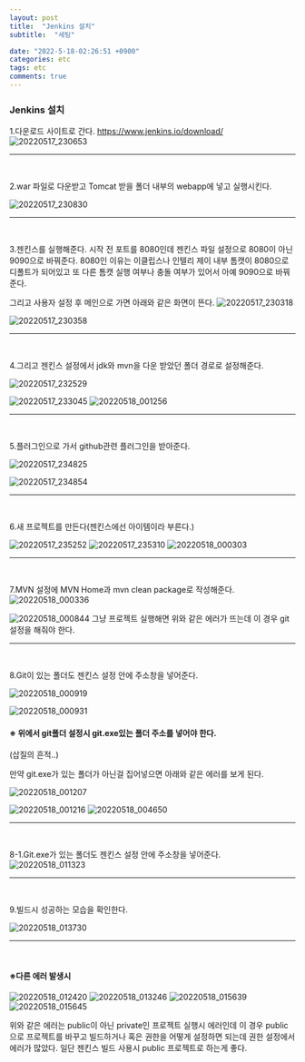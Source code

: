 ```yaml
---
layout: post
title:  "Jenkins 설치"
subtitle:  "세팅"

date: "2022-5-18-02:26:51 +0900"
categories: etc
tags: etc
comments: true
---
```



### Jenkins 설치


1.다운로드 사이트로 간다.
https://www.jenkins.io/download/
![20220517_230653](/assets/20220517_230653.png)


-----

<br>


2.war 파일로 다운받고 Tomcat 받을 폴더 내부의 webapp에 넣고 실행시킨다.

![20220517_230830](/assets/20220517_230830.png)


-----

<br>

3.젠킨스를 실행해준다. 시작 전 포트를 8080인데 젠킨스 파일 설정으로 8080이 아닌 9090으로 바꿔준다. 8080인 이유는 이클립스나 인텔리 제이 내부 톰캣이 8080으로 디폴트가 되어있고 또 다른 톰캣 실행 여부나 충돌 여부가 있어서 아예 9090으로 바꿔준다.

그리고 사용자 설정 후 메인으로 가면 아래와 같은 화면이 뜬다.
![20220517_230318](/assets/20220517_230318.png)

![20220517_230358](/assets/20220517_230358.png)

-----

<br>


4.그리고 젠킨스 설정에서 jdk와 mvn을 다운 받았던 폴더 경로로 설정해준다.

![20220517_232529](/assets/20220517_232529.png)

![20220517_233045](/assets/20220517_233045.png)
![20220518_001256](/assets/20220518_001256.png)


-----

<br>

5.플러그인으로 가서 github관련 플러그인을 받아준다.

![20220517_234825](/assets/20220517_234825.png)

![20220517_234854](/assets/20220517_234854.png)

-----

<br>

6.새 프로젝트를 만든다(젠킨스에선 아이템이라 부른다.)

![20220517_235252](/assets/20220517_235252.png)
![20220517_235310](/assets/20220517_235310.png)
![20220518_000303](/assets/20220518_000303.png)

-----

<br>

7.MVN 설정에 MVN Home과 mvn clean package로 작성해준다.
![20220518_000336](/assets/20220518_000336.png)



![20220518_000844](/assets/20220518_000844.png)
그냥 프로젝트 실행해면 위와 같은 에러가 뜨는데 이 경우 git 설정을 해줘야 한다.

-----

<br>


8.Git이 있는 폴더도 젠킨스 설정 안에 주소창을 넣어준다.

![20220518_000919](/assets/20220518_000919.png)

![20220518_000931](/assets/20220518_000931.png)


#### ※ 위에서 git폴더 설정시 git.exe있는 폴더 주소를 넣어야 한다.
(삽질의 흔적..)


만약 git.exe가 있는 폴더가 아닌걸 집어넣으면 아래와 같은 에러를 보게 된다.

![20220518_001207](/assets/20220518_001207.png)

![20220518_001216](/assets/20220518_001216.png)
![20220518_004650](/assets/20220518_004650.png)

-----

<br>


8-1.Git.exe가 있는 폴더도 젠킨스 설정 안에 주소창을 넣어준다.
![20220518_011323](/assets/20220518_011323.png)


-----

<br>


9.빌드시 성공하는 모습을 확인한다.

![20220518_013730](/assets/20220518_013730.png)


-----

<br>


#### ※다른 에러 발생시

![20220518_012420](/assets/20220518_012420.png)
![20220518_013246](/assets/20220518_013246.png)
![20220518_015639](/assets/20220518_015639.png)
![20220518_015645](/assets/20220518_015645.png)

위와 같은 에러는 public이 아닌 private인 프로젝트 실행시 에러인데
이 경우 public으로 프로젝트를 바꾸고 빌드하거나 혹은 권한을 어떻게 설정하면 되는데
권한 설정에서 에러가 많았다. 일단 젠킨스 빌드 사용시 public 프로젝트로 하는게 좋다.
